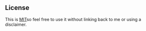 
## License

This is [MIT](LICENSE)so feel free to use it without linking back to me or using a disclaimer.
